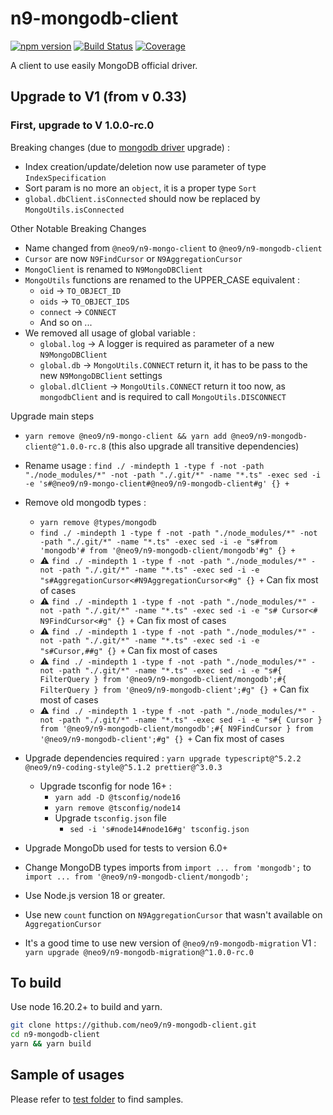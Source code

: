 # n9-mongodb-client

[![npm version](https://img.shields.io/npm/v/@neo9/n9-mongodb-client.svg)](https://www.npmjs.com/package/@neo9/n9-mongodb-client)
[![Build Status](https://img.shields.io/endpoint.svg?url=https%3A%2F%2Factions-badge.atrox.dev%2Fneo9%2Fn9-mongodb-client%2Fbadge&style=flat)](https://actions-badge.atrox.dev/neo9/n9-mongodb-client/goto)
[![Coverage](https://img.shields.io/codecov/c/github/neo9/n9-mongodb-client/master.svg)](https://codecov.io/gh/neo9/n9-mongodb-client)

A client to use easily MongoDB official driver.

## Upgrade to V1 (from v 0.33)

### First, upgrade to V 1.0.0-rc.0

Breaking changes (due to [mongodb driver](https://github.com/mongodb/node-mongodb-native) upgrade) :

- Index creation/update/deletion now use parameter of type `IndexSpecification`
- Sort param is no more an `object`, it is a proper type `Sort`
- `global.dbClient.isConnected` should now be replaced by `MongoUtils.isConnected`

Other Notable Breaking Changes

- Name changed from `@neo9/n9-mongo-client` to `@neo9/n9-mongodb-client`
- `Cursor` are now `N9FindCursor` or `N9AggregationCursor`
- `MongoClient` is renamed to `N9MongoDBClient`
- `MongoUtils` functions are renamed to the UPPER_CASE equivalent :
  - `oid` → `TO_OBJECT_ID`
  - `oids` → `TO_OBJECT_IDS`
  - `connect` → `CONNECT`
  - And so on ...
- We removed all usage of global variable :
  - `global.log` → A logger is required as parameter of a new `N9MongoDBClient`
  - `global.db` → `MongoUtils.CONNECT` return it, it has to be pass to the new `N9MongoDBClient` settings
  - `global.dlClient` → `MongoUtils.CONNECT` return it too now, as `mongodbClient` and is required to call `MongoUtils.DISCONNECT`

Upgrade main steps

- `yarn remove @neo9/n9-mongo-client && yarn add @neo9/n9-mongodb-client@^1.0.0-rc.8` (this also upgrade all transitive dependencies)
- Rename usage : `find ./ -mindepth 1 -type f -not -path "./node_modules/*" -not -path "./.git/*" -name "*.ts" -exec sed -i -e 's#@neo9/n9-mongo-client#@neo9/n9-mongodb-client#g' {} +`
- Remove old mongodb types :

  - `yarn remove @types/mongodb`
  - `find ./ -mindepth 1 -type f -not -path "./node_modules/*" -not -path "./.git/*" -name "*.ts" -exec sed -i -e "s#from 'mongodb'# from '@neo9/n9-mongodb-client/mongodb'#g" {} +`
  - :warning: `find ./ -mindepth 1 -type f -not -path "./node_modules/*" -not -path "./.git/*" -name "*.ts" -exec sed -i -e "s#AggregationCursor<#N9AggregationCursor<#g" {} +` Can fix most of cases
  - :warning: `find ./ -mindepth 1 -type f -not -path "./node_modules/*" -not -path "./.git/*" -name "*.ts" -exec sed -i -e "s# Cursor<# N9FindCursor<#g" {} +` Can fix most of cases
  - :warning: `find ./ -mindepth 1 -type f -not -path "./node_modules/*" -not -path "./.git/*" -name "*.ts" -exec sed -i -e "s#Cursor,##g" {} +` Can fix most of cases
  - :warning: `find ./ -mindepth 1 -type f -not -path "./node_modules/*" -not -path "./.git/*" -name "*.ts" -exec sed -i -e "s#{ FilterQuery } from '@neo9/n9-mongodb-client/mongodb';#{ FilterQuery } from '@neo9/n9-mongodb-client';#g" {} +` Can fix most of cases
  - :warning: `find ./ -mindepth 1 -type f -not -path "./node_modules/*" -not -path "./.git/*" -name "*.ts" -exec sed -i -e "s#{ Cursor }  from '@neo9/n9-mongodb-client/mongodb';#{ N9FindCursor } from '@neo9/n9-mongodb-client';#g" {} +` Can fix most of cases

- Upgrade dependencies required : `yarn upgrade typescript@^5.2.2 @neo9/n9-coding-style@^5.1.2 prettier@^3.0.3`
  - Upgrade tsconfig for node 16+ :
    - `yarn add -D @tsconfig/node16`
    - `yarn remove @tsconfig/node14`
    - Upgrade `tsconfig.json` file
      - `sed -i 's#node14#node16#g' tsconfig.json`
- Upgrade MongoDb used for tests to version 6.0+
- Change MongoDB types imports from `import ... from 'mongodb';` to `import ... from '@neo9/n9-mongodb-client/mongodb';`
- Use Node.js version 18 or greater.
- Use new `count` function on `N9AggregationCursor` that wasn't available on `AggregationCursor`
- It's a good time to use new version of `@neo9/n9-mongodb-migration` V1 : `yarn upgrade @neo9/n9-mongodb-migration@^1.0.0-rc.0`

## To build

Use node 16.20.2+ to build and yarn.

```bash
git clone https://github.com/neo9/n9-mongodb-client.git
cd n9-mongodb-client
yarn && yarn build
```

## Sample of usages

Please refer to [test folder](./test) to find samples.
